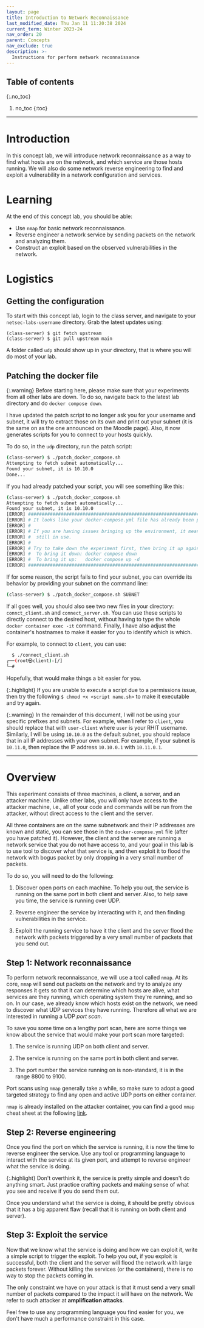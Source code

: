 ```yaml
---
layout: page
title: Introduction to Network Reconnaissance
last_modified_date: Thu Jan 11 11:20:38 2024
current_term: Winter 2023-24
nav_order: 20
parent: Concepts
nav_exclude: true
description: >-
  Instructions for perform network reconnaissance
---
```


## Table of contents
{:.no_toc}

1. no_toc
{:toc}

---

# Introduction

In this concept lab, we will introduce network reconnaissance as a way to find
what hosts are on the network, and which service are those hosts running. We
will also do some network reverse engineering to find and exploit a
vulnerability in a network configuration and services.

# Learning

At the end of this concept lab, you should be able:

- Use `nmap` for basic network reconnaissance.
- Reverse engineer a network service by sending packets on the network and
  analyzing them.
- Construct an exploit based on the observed vulnerabilities in the network.

# Logistics

## Getting the configuration

To start with this concept lab, login to the class server, and navigate to your
`netsec-labs-username` directory. Grab the latest updates using:

  ```shell
  (class-server) $ git fetch upstream
  (class-server) $ git pull upstream main
  ```

A folder called `udp` should show up in your directory, that is where you
will do most of your lab.

## Patching the docker file

{:.warning}
Before starting here, please make sure that your experiments from all other
labs are down.  To do so, navigate back to the latest lab directory and do
`docker compose down`.

I have updated the patch script to no longer ask you for your username and
subnet, it will try to extract those on its own and print out your subnet (it
is the same on as the one announced on the Moodle page). Also, it now generates
scripts for you to connect to your hosts quickly.

To do so, in the `udp` directory, run the patch script:

  ```sh
  (class-server) $ ./patch_docker_compose.sh
  Attempting to fetch subnet automatically...
  Found your subnet, it is 10.10.0
  Done...
  ```

If you had already patched your script, you will see something like this:

  ```sh
  (class-server) $ ./patch_docker_compose.sh
  Attempting to fetch subnet automatically...
  Found your subnet, it is 10.10.0
  [ERROR] ########################################################################
  [ERROR] # It looks like your docker-compose.yml file has already been patched. #
  [ERROR] #                                                                      #
  [ERROR] # If you are having issues bringing up the environment, it means it is #
  [ERROR] #  still in use.                                                       #
  [ERROR] #                                                                      #
  [ERROR] # Try to take down the experiment first, then bring it up again.       #
  [ERROR] #  To bring it down: docker compose down                               #
  [ERROR] #  To bring it up:   docker compose up -d                              #
  [ERROR] ########################################################################
  ```

If for some reason, the script fails to find your subnet, you can override its
behavior by providing your subnet on the command line:

  ```sh
  (class-server) $ ./patch_docker_compose.sh SUBNET
  ```

If all goes well, you should also see two new files in your directory:
`connct_client.sh` and `connect_server.sh`. You can use these scripts to
directly connect to the desired host, without having to type the whole `docker
container exec -it` command. Finally, I have also adjust the container's
hostnames to make it easier for you to identify which is which.

For example, to connect to `client`, you can use:

  ```sh
	$ ./connect_client.sh
  ┌──(root㉿client)-[/]
  └─#
  ```

Hopefully, that would make things a bit easier for you.

{:.highlight}
If you are unable to execute a script due to a permissions issue, then try the
following `$ chmod +x <script name.sh>` to make it executable and try again.

{:.warning}
In the remainder of this document, I will not be using your specific prefixes
and subnets. For example, when I refer to `client`, you should replace that with
`user-client` where `user` is your RHIT username. Similarly, I will be using
`10.10.0` as the default subnet, you should replace that in all IP addresses
with your own subnet. For example, if your subnet is `10.11.0`, then replace the
IP address `10.10.0.1` with `10.11.0.1`.

---

# Overview

This experiment consists of three machines, a client, a server, and an attacker
machine. Unlike other labs, you will only have access to the attacker machine,
i.e., all of your code and commands will be run from the attacker, without
direct access to the client and the server.

All three containers are on the same subnetwork and their IP addresses are
known and static, you can see those in the `docker-compose.yml` file (after you
have patched it). However, the client and the server are running a network
service that you do not have access to, and your goal in this lab is to use
tool to discover what that service is, and then exploit it to flood the network
with bogus packet by only dropping in a very small number of packets.

To do so, you will need to do the following:

1. Discover open ports on each machine. To help you out, the service is running
   on the same port in both client and server. Also, to help save you time, the
   service is running over UDP.

2. Reverse engineer the service by interacting with it, and then finding
   vulnerabilities in the service.

3. Exploit the running service to have it the client and the server flood the
   network with packets triggered by a very small number of packets that you
   send out.

## Step 1: Network reconnaissance

To perform network reconnaissance, we will use a tool called `nmap`. At its
core, `nmap` will send out packets on the network and try to analyze any
responses it gets so that it can determine which hosts are alive, what services
are they running, which operating system they're running, and so on. In our
case, we already know which hosts exist on the network, we need to discover
what UDP services they have running. Therefore all what we are interested in
running a UDP _port scan_.

To save you some time on a lengthy port scan, here are some things we know
about the service that would make your port scan more targeted:

1. The service is running UDP on both client and server.

2. The service is running on the same port in both client and server.

3. The port number the service running on is non-standard, it is in the range
   8800 to 9100.

Port scans using `nmap` generally take a while, so make sure to adopt a good
targeted strategy to find any open and active UDP ports on either container.

`nmap` is already installed on the attacker container, you can find a good
`nmap` cheat sheet at the following
[link](https://hackertarget.com/nmap-cheatsheet-a-quick-reference-guide/).

## Step 2: Reverse engineering

Once you find the port on which the service is running, it is now the time to
reverse engineer the service. Use any tool or programming language to interact
with the service at its given port, and attempt to reverse engineer what the
service is doing.

{:.highlight}
Don't overthink it, the service is pretty simple and doesn't do anything smart.
Just practice crafting packets and making sense of what you see and receive if you
do send them out.

Once you understand what the service is doing, it should be pretty obvious that
it has a big apparent flaw (recall that it is running on both client and
server).

## Step 3: Exploit the service

Now that we know what the service is doing and how we can exploit it, write a
simple script to trigger the exploit. To help you out, if you exploit is
successful, both the client and the server will flood the network with large
packets forever. Without killing the services (or the containers), there is no
way to stop the packets coming in.

The only constraint we have on your attack is that it must send a very small
number of packets compared to the impact it will have on the network. We refer
to such attacker at **amplification attacks**.

Feel free to use any programming language you find easier for you, we don't
have much a performance constraint in this case.


